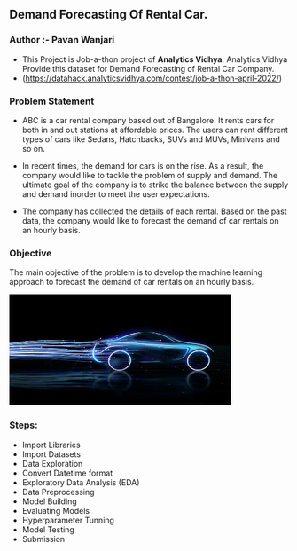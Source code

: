 ## Demand Forecasting Of Rental Car.

### Author :- Pavan Wanjari
* This Project is Job-a-thon project of **Analytics Vidhya**. Analytics Vidhya Provide this dataset for Demand Forecasting of Rental Car Company. 
* (https://datahack.analyticsvidhya.com/contest/job-a-thon-april-2022/)

### Problem Statement
* ABC is a car rental company based out of Bangalore. It rents cars for both in and out stations at affordable prices. The users can rent different types of cars like Sedans, Hatchbacks, SUVs and MUVs, Minivans and so on.

* In recent times, the demand for cars is on the rise. As a result, the company would like to tackle the problem of supply and demand. The ultimate goal of the company is to strike the balance between the supply and demand inorder to meet the user expectations.  

* The company has collected the details of each rental. Based on the past data, the company would like to forecast the demand of car rentals on an hourly basis. 


### Objective
The main objective of the problem is to develop the machine learning approach to forecast the demand of car rentals on an hourly basis.

<img src="Car.jpg" style="width:400px;height:200px">

### Steps:
* Import Libraries
* Import Datasets
* Data Exploration
* Convert Datetime format
* Exploratory Data Analysis (EDA)
* Data Preprocessing
* Model Building
* Evaluating Models
* Hyperparameter Tunning
* Model Testing 
* Submission
